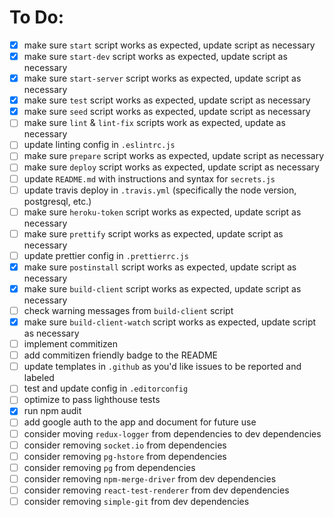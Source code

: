 # To Do:

* [x] make sure `start` script works as expected, update script as necessary
* [x] make sure `start-dev` script works as expected, update script as necessary
* [x] make sure `start-server` script works as expected, update script as necessary
* [x] make sure `test` script works as expected, update script as necessary
* [x] make sure `seed` script works as expected, update script as necessary
* [ ] make sure `lint` & `lint-fix` scripts work as expected, update as necessary
* [ ] update linting config in `.eslintrc.js`
* [ ] make sure `prepare` script works as expected, update script as necessary
* [ ] make sure `deploy` script works as expected, update script as necessary
* [ ] update `README.md` with instructions and syntax for `secrets.js`
* [ ] update travis deploy in `.travis.yml` (specifically the node version, postgresql, etc.)
* [ ] make sure `heroku-token` script works as expected, update script as necessary
* [ ] make sure `prettify` script works as expected, update script as necessary
* [ ] update prettier config in `.prettierrc.js`
* [x] make sure `postinstall` script works as expected, update script as necessary
* [x] make sure `build-client` script works as expected, update script as necessary
* [ ] check warning messages from `build-client` script
* [x] make sure `build-client-watch` script works as expected, update script as necessary
* [ ] implement commitizen
* [ ] add commitizen friendly badge to the README
* [ ] update templates in `.github` as you'd like issues to be reported and labeled
* [ ] test and update config in `.editorconfig`
* [ ] optimize to pass lighthouse tests
* [x] run npm audit
* [ ] add google auth to the app and document for future use
* [ ] consider moving `redux-logger` from dependencies to dev dependencies
* [ ] consider removing `socket.io` from dependencies
* [ ] consider removing `pg-hstore` from dependencies
* [ ] consider removing `pg` from dependencies
* [ ] consider removing `npm-merge-driver` from dev dependencies
* [ ] consider removing `react-test-renderer` from dev dependencies
* [ ] consider removing `simple-git` from dev dependencies
